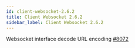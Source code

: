 ```yaml
---
id: client-websocket-2.6.2
title: Client Websocket 2.6.2 
sidebar_label: Client Websocket 2.6.2 
---
```


Websocket interface decode URL encoding [#8072](https://github.com/apache/pulsar/pull/8072)  

